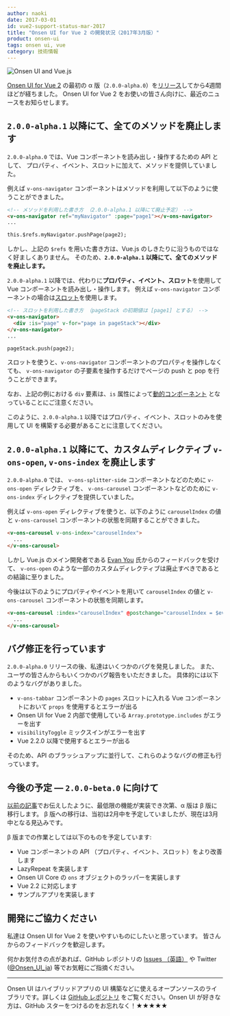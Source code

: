 ```yaml
---
author: naoki
date: 2017-03-01
id: vue2-support-status-mar-2017
title: "Onsen UI for Vue 2 の開発状況（2017年3月版）"
product: onsen-ui
tags: onsen ui, vue
category: 技術情報
---
```


![Onsen UI and Vue.js](https://onsen.io/blog/content/images/2016/Aug/onsen_vue.png)

[Onsen UI for Vue 2](https://ja.onsen.io/vue/) の最初の α 版（`2.0.0-alpha.0`）を[リリース](/blog/vuejs-2-binding-alpha-version-is-here/)してから4週間ほどが経ちました。
Onsen UI for Vue 2 をお使いの皆さん向けに、最近のニュースをお知らせします。

## `2.0.0-alpha.1` 以降にて、全てのメソッドを廃止します

`2.0.0-alpha.0` では、Vue コンポーネントを読み出し・操作するための API として、
プロパティ、イベント、スロットに加えて、メソッドを提供していました。

例えば `v-ons-navigator` コンポーネントはメソッドを利用して以下のように使うことができました。

<!-- more -->

```html
<!-- メソッドを利用した書き方 （2.0.0-alpha.1 以降にて廃止予定） -->
<v-ons-navigator ref="myNavigator" :page="page1"></v-ons-navigator>
...

this.$refs.myNavigator.pushPage(page2);
```

しかし、上記の `$refs` を用いた書き方は、Vue.js のしきたりに沿うものではなく好ましくありません。
そのため、**`2.0.0-alpha.1` 以降にて、全てのメソッドを廃止します。**

`2.0.0-alpha.1` 以降では、代わりに**プロパティ、イベント、スロット**を使用して Vue コンポーネントを読み出し・操作します。
例えば `v-ons-navigator` コンポーネントの場合は[スロット](https://jp.vuejs.org/v2/guide/components.html#スロットによるコンテンツ配信)を使用します。

```html
<!-- スロットを利用した書き方 （pageStack の初期値は [page1] とする） -->
<v-ons-navigator>
  <div :is="page" v-for="page in pageStack"></div>
</v-ons-navigator>
...

pageStack.push(page2);
```

スロットを使うと、`v-ons-navigator` コンポーネントのプロパティを操作しなくても、
`v-ons-navigator` の子要素を操作するだけでページの push と pop を行うことができます。

なお、上記の例における `div` 要素は、`is` 属性によって[動的コンポーネント](https://jp.vuejs.org/v2/guide/components.html#動的コンポーネント) となっていることにご注意ください。

このように、`2.0.0-alpha.1` 以降ではプロパティ、イベント、スロットのみを使用して UI を構築する必要があることに注意してください。

## `2.0.0-alpha.1` 以降にて、カスタムディレクティブ `v-ons-open`, `v-ons-index` を廃止します

`2.0.0-alpha.0` では、
`v-ons-splitter-side` コンポーネントなどのために `v-ons-open` ディレクティブを、
`v-ons-carousel` コンポーネントなどのために `v-ons-index` ディレクティブを提供していました。

例えば `v-ons-open` ディレクティブを使うと、以下のように `carouselIndex` の値と `v-ons-carousel` コンポーネントの状態を同期することができました。

```html
<v-ons-carousel v-ons-index="carouselIndex">
  ...
</v-ons-carousel>
```

しかし Vue.js のメイン開発者である [Evan You](https://github.com/yyx990803) 氏からのフィードバックを受けて、
`v-ons-open` のような一部のカスタムディレクティブは廃止すべきであるとの結論に至りました。

今後は以下のようにプロパティやイベントを用いて `carouselIndex` の値と `v-ons-carousel` コンポーネントの状態を同期します。

```html
<v-ons-carousel :index="carouselIndex" @postchange="carouselIndex = $event.activeIndex">
  ...
</v-ons-carousel>
```

## バグ修正を行っています

`2.0.0-alpha.0` リリースの後、私達はいくつかのバグを発見しました。
また、ユーザの皆さんからもいくつかのバグ報告をいただきました。
具体的には以下のようなバグがありました。

- `v-ons-tabbar` コンポーネントの `pages` スロットに入れる Vue コンポーネントにおいて `props` を使用するとエラーが出る
- Onsen UI for Vue 2 内部で使用している `Array.prototype.includes` がエラーを出す
- `visibilityToggle` ミックスインがエラーを出す
- Vue 2.2.0 以降で使用するとエラーが出る

そのため、API のブラッシュアップに並行して、これらのようなバグの修正も行っています。

## 今後の予定 — `2.0.0-beta.0` に向けて

[以前の記事](/blog/vue2-support-status-jan-2017/)でお伝えしたように、最低限の機能が実装でき次第、α 版は β 版に移行します。
β 版への移行は、当初は2月中を予定していましたが、現在は3月中となる見込みです。

β 版までの作業としては以下のものを予定しています:

- Vue コンポーネントの API （プロパティ、イベント、スロット）をより改善します
- LazyRepeat を実装します
- Onsen UI Core の `ons` オブジェクトのラッパーを実装します
- Vue 2.2 に対応します
- サンプルアプリを実装します

## 開発にご協力ください

私達は Onsen UI for Vue 2 を使いやすいものにしたいと思っています。
皆さんからのフィードバックを歓迎します。

何かお気付きの点があれば、GitHub レポジトリの [Issues （英語）](https://github.com/OnsenUI/OnsenUI/issues) や Twitter ([@Onsen_UI_ja](https://twitter.com/Onsen_UI_ja)) 等でお気軽にご指摘ください。

---

Onsen UI はハイブリッドアプリの UI 構築などに使えるオープンソースのライブラリです。詳しくは [GitHub レポジトリ](https://github.com/OnsenUI/OnsenUI "GitHub レポジトリ") をご覧ください。Onsen UI が好きな方は、GitHub スターをつけるのをお忘れなく！★★★★★
